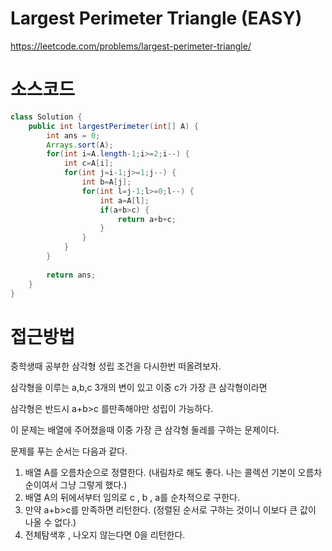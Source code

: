 # Largest Perimeter Triangle (EASY)

https://leetcode.com/problems/largest-perimeter-triangle/

# 소스코드

```java
class Solution {
	public int largestPerimeter(int[] A) {
		int ans = 0;
		Arrays.sort(A);
		for(int i=A.length-1;i>=2;i--) {
			int c=A[i];
			for(int j=i-1;j>=1;j--) {
				int b=A[j];
				for(int l=j-1;l>=0;l--) {
					int a=A[l];
					if(a+b>c) {
						return a+b+c;
					}
				}
			}
		}
		
		return ans;
	}
}
```

# 접근방법

중학생때 공부한 삼각형 성립 조건을 다시한번 떠올려보자.

삼각형을 이루는 a,b,c 3개의 변이 있고 이중 c가 가장 큰 삼각형이라면 

삼각형은 반드시 a+b>c 를만족해야만 성립이 가능하다.

이 문제는 배열에 주어졌을때 이중 가장 큰 삼각형 둘레를 구하는 문제이다.

문제를 푸는 순서는 다음과 같다.

1. 배열 A를 오름차순으로 정렬한다. (내림차로 해도 좋다. 나는 콜렉션 기본이 오름차순이여서 그냥 그렇게 했다.)
2. 배열 A의 뒤에서부터 임의로 c , b , a를 순차적으로 구한다.
3. 만약 a+b>c를 만족하면 리턴한다. (정렬된 순서로 구하는 것이니 이보다 큰 값이 나올 수 없다.)
4. 전체탐색후 , 나오지 않는다면 0을 리턴한다.

